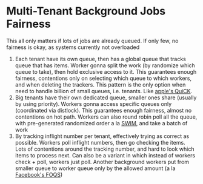 # Multi-Tenant Background Jobs Fairness

This all only matters if lots of jobs are already queued. If only few, no fairness is okay, as systems currently not overloaded

1. Each tenant have its own queue, then has a global queue that tracks queue that has items. Worker gonna split the work (by randomize which queue to take), then hold exclusive access to it. This guarantees enough fairness, contentions only on selecting which queue to which workers, and when deleting the trackers. This pattern is the only option when need to handle billion of small queues, i.e. tenants. Like [apple's QuiCK](https://www.foundationdb.org/files/QuiCK.pdf).
2. Big tenants have their own dedicated queue, smaller ones share (usually by using priority). Workers gonna access specific queues only (coordinated via distlock). This guarantees enough fairness, almost no contentions on hot path.
Workers can also round robin poll all the queue, with pre-generated randomized order a la [SWIM](https://research.cs.cornell.edu/projects/Quicksilver/public_pdfs/SWIM.pdf), and take a batch of work
3. By tracking inflight number per tenant, effectively trying as correct as possible. Workers poll inflight numbers, then go checking the items. Lots of contentions around the tracking number, and hard to look which items to process next.
Can also be a variant in which instead of workers check + poll, workers just poll. Another background workers put from smaller queue to worker queue only by the allowed amount (a la [Facebook's FOQS](https://engineering.fb.com/2021/02/22/production-engineering/foqs-scaling-a-distributed-priority-queue/))
